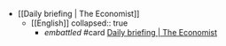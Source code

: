 - [[Daily briefing | The Economist]]
	- [[English]]
	  collapsed:: true
		- _embattled_ #card  [Daily briefing | The Economist](https://www.economist.com/espresso?itm\_source=parsely-api)